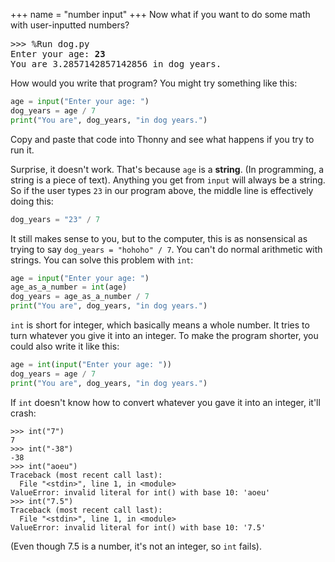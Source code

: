 +++
name = "number input"
+++
Now what if you want to do some math with user-inputted numbers?

<pre>
>>> %Run dog.py
Enter your age: <b>23</b>
You are 3.2857142857142856 in dog years.
</pre>

How would you write that program? You might try something like this:

```python
age = input("Enter your age: ")
dog_years = age / 7
print("You are", dog_years, "in dog years.")
```

Copy and paste that code into Thonny and see what happens if you try
to run it.

Surprise, it doesn't work. That's because `age` is a **string**. (In
programming, a string is a piece of text). Anything you get from
`input` will always be a string. So if the user types `23` in our
program above, the middle line is effectively doing this:

```python
dog_years = "23" / 7
```

It still makes sense to you, but to the computer, this is as
nonsensical as trying to say `dog_years = "hohoho" / 7`. You can't do
normal arithmetic with strings. You can solve this problem with `int`:

```python
age = input("Enter your age: ")
age_as_a_number = int(age)
dog_years = age_as_a_number / 7
print("You are", dog_years, "in dog years.")
```

`int` is short for integer, which basically means a whole number. It
tries to turn whatever you give it into an integer. To make the
program shorter, you could also write it like this:

```python
age = int(input("Enter your age: "))
dog_years = age / 7
print("You are", dog_years, "in dog years.")
```

If `int` doesn't know how to convert whatever you gave it into an
integer, it'll crash:

	>>> int("7")
	7
	>>> int("-38")
	-38
	>>> int("aoeu")
	Traceback (most recent call last):
	  File "<stdin>", line 1, in <module>
	ValueError: invalid literal for int() with base 10: 'aoeu'
	>>> int("7.5")
	Traceback (most recent call last):
	  File "<stdin>", line 1, in <module>
	ValueError: invalid literal for int() with base 10: '7.5'

(Even though 7.5 is a number, it's not an integer, so `int` fails).
